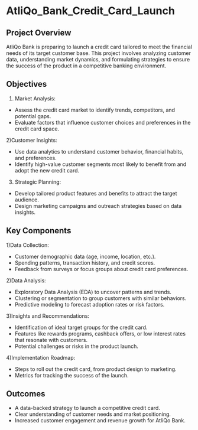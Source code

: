 # AtliQo_Bank_Credit_Card_Launch

## Project Overview
AtliQo Bank is preparing to launch a credit card tailored to meet the financial needs of its target customer base. This project involves analyzing customer data, understanding market dynamics, and formulating strategies to ensure the success of the product in a competitive banking environment.

## Objectives

1) Market Analysis:

* Assess the credit card market to identify trends, competitors, and potential gaps.
* Evaluate factors that influence customer choices and preferences in the credit card space.

2)Customer Insights:

* Use data analytics to understand customer behavior, financial habits, and preferences.
* Identify high-value customer segments most likely to benefit from and adopt the new credit card.

3) Strategic Planning:

* Develop tailored product features and benefits to attract the target audience.
* Design marketing campaigns and outreach strategies based on data insights.

## Key Components

1)Data Collection:

* Customer demographic data (age, income, location, etc.).
* Spending patterns, transaction history, and credit scores.
* Feedback from surveys or focus groups about credit card preferences.

2)Data Analysis:

* Exploratory Data Analysis (EDA) to uncover patterns and trends.
* Clustering or segmentation to group customers with similar behaviors.
* Predictive modeling to forecast adoption rates or risk factors.

3)Insights and Recommendations:

* Identification of ideal target groups for the credit card.
* Features like rewards programs, cashback offers, or low interest rates that resonate with customers.
* Potential challenges or risks in the product launch.

4)Implementation Roadmap:

* Steps to roll out the credit card, from product design to marketing.
* Metrics for tracking the success of the launch.

## Outcomes
* A data-backed strategy to launch a competitive credit card.
* Clear understanding of customer needs and market positioning.
* Increased customer engagement and revenue growth for AtliQo Bank.

